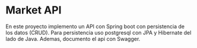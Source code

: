 # Market API
En este proyecto implemento un API con Spring boot con persistencia de los datos (CRUD). Para persistencia uso postgresql con JPA y Hibernate del lado de Java. Ademas, documento el api con Swagger.

